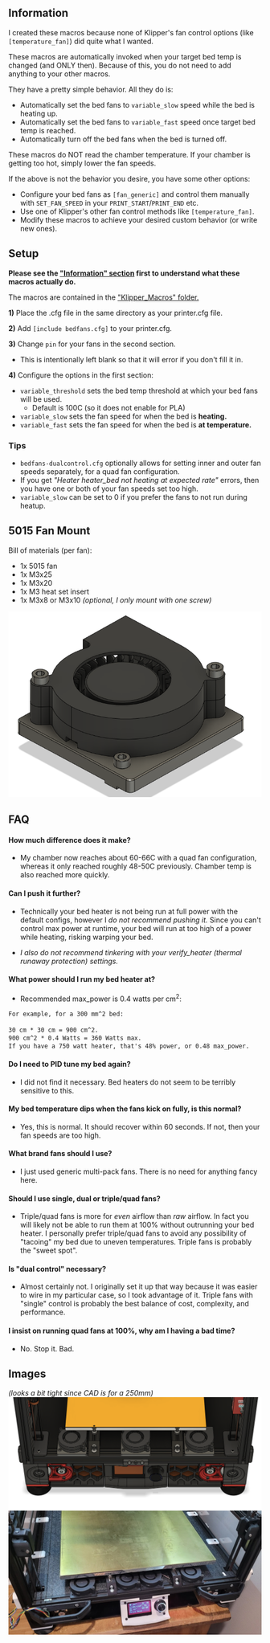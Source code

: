 
## Information
I created these macros because none of Klipper's fan control options (like `[temperature_fan]`) did quite what I wanted.

These macros are automatically invoked when your target bed temp is changed (and ONLY then). Because of this, you do not need to add anything to your other macros.

They have a pretty simple behavior. All they do is:
- Automatically set the bed fans to `variable_slow` speed while the bed is heating up.
- Automatically set the bed fans to `variable_fast` speed once target bed temp is reached.
- Automatically turn off the bed fans when the bed is turned off. 

These macros do NOT read the chamber temperature. If your chamber is getting too hot, simply lower the fan speeds.

If the above is not the behavior you desire, you have some other options: 
- Configure your bed fans as `[fan_generic]` and control them manually with `SET_FAN_SPEED` in your `PRINT_START`/`PRINT_END` etc.
- Use one of Klipper's other fan control methods like `[temperature_fan]`.
- Modify these macros to achieve your desired custom behavior (or write new ones).
## **Setup**

**Please see the ["Information" section](#information) first to understand what these macros actually do.**

The macros are contained in the ["Klipper_Macros" folder.](/Klipper_Macros)

**1)** Place the .cfg file in the same directory as your printer.cfg file. 

**2)** Add `[include bedfans.cfg]` to your printer.cfg.

**3)** Change `pin` for your fans in the second section. 
- This is intentionally left blank so that it will error if you don't fill it in.

**4)** Configure the options in the first section:

- `variable_threshold` sets the bed temp threshold at which your bed fans will be used. 
    - Default is 100C (so it does not enable for PLA)
- `variable_slow` sets the fan speed for when the bed is **heating.** 
- `variable_fast` sets the fan speed for when the bed is **at temperature.**

### Tips
- `bedfans-dualcontrol.cfg` optionally allows for setting inner and outer fan speeds separately, for a quad fan configuration.
- If you get *"Heater heater_bed not heating at expected rate"* errors, then you have one or both of your fan speeds set too high.
- `variable_slow` can be set to 0 if you prefer the fans to not run during heatup.


## **5015 Fan Mount**

Bill of materials (per fan):
- 1x 5015 fan
- 1x M3x25
- 1x M3x20
- 1x M3 heat set insert
- 1x M3x8 or M3x10 *(optional, I only mount with one screw)*

![5015 Fan Mount](Images/5015_mount_isolated.png)  

## **FAQ**

#### How much difference does it make?
* My chamber now reaches about 60-66C with a quad fan configuration, whereas it only reached roughly 48-50C previously. Chamber temp is also reached more quickly.

#### Can I push it further?

* Technically your bed heater is not being run at full power with the default configs, however I *do not recommend pushing it.* Since you can't control max power at runtime, your bed will run at too high of a power while heating, risking warping your bed. 

* *I also do not recommend tinkering with your verify_heater (thermal runaway protection) settings.*

#### What power should I run my bed heater at?

* Recommended max_power is 0.4 watts per cm<sup>2</sup>:

```
For example, for a 300 mm^2 bed:

30 cm * 30 cm = 900 cm^2.
900 cm^2 * 0.4 Watts = 360 Watts max.
If you have a 750 watt heater, that's 48% power, or 0.48 max_power.
```




#### Do I need to PID tune my bed again?

* I did not find it necessary. Bed heaters do not seem to be terribly sensitive to this. 

#### My bed temperature dips when the fans kick on fully, is this normal?

* Yes, this is normal. It should recover within 60 seconds. If not, then your fan speeds are too high.

#### What brand fans should I use?

* I just used generic multi-pack fans. There is no need for anything fancy here.

#### Should I use single, dual or triple/quad fans?

* Triple/quad fans is more for *even* airflow than *raw* airflow. In fact you will likely not be able to run them at 100% without outrunning your bed heater. I personally prefer triple/quad fans to avoid any possibility of "tacoing" my bed due to uneven temperatures. Triple fans is probably the "sweet spot".

#### Is "dual control" necessary?

* Almost certainly not. I originally set it up that way because it was easier to wire in my particular case, so I took advantage of it. Triple fans with "single" control is probably the best balance of cost, complexity, and performance.

#### I insist on running quad fans at 100%, why am I having a bad time?

* No. Stop it. Bad.
## **Images**

*(looks a bit tight since CAD is for a 250mm)*
![5015 Triple](Images/5015_triple.png)  
![5015 Quad Installed](Images/5015_quad_installed.png)  
